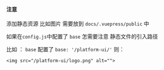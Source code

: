 ####  注意

添加静态资源 比如图片 需要放到 `docs/.vuepress/public` 中 

如果在`config.js`中配置了 `base` 怎需要注意 静态文件的引入路径

比如 ：  `base` 配置了  `base: '/platform-ui/'`
则：
```vue
<img src="/platform-ui/logo.png" alt="">
```
